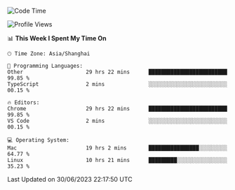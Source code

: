 <!--START_SECTION:waka-->
![Code Time](http://img.shields.io/badge/Code%20Time-862%20hrs%2051%20mins-blue)

![Profile Views](http://img.shields.io/badge/Profile%20Views-0-blue)

📊 **This Week I Spent My Time On** 

```text
🕑︎ Time Zone: Asia/Shanghai

💬 Programming Languages: 
Other                    29 hrs 22 mins      █████████████████████████   99.85 % 
TypeScript               2 mins              ░░░░░░░░░░░░░░░░░░░░░░░░░   00.15 % 

🔥 Editors: 
Chrome                   29 hrs 22 mins      █████████████████████████   99.85 % 
VS Code                  2 mins              ░░░░░░░░░░░░░░░░░░░░░░░░░   00.15 % 

💻 Operating System: 
Mac                      19 hrs 2 mins       ████████████████░░░░░░░░░   64.77 % 
Linux                    10 hrs 21 mins      █████████░░░░░░░░░░░░░░░░   35.23 % 
```


 Last Updated on 30/06/2023 22:17:50 UTC
<!--END_SECTION:waka-->